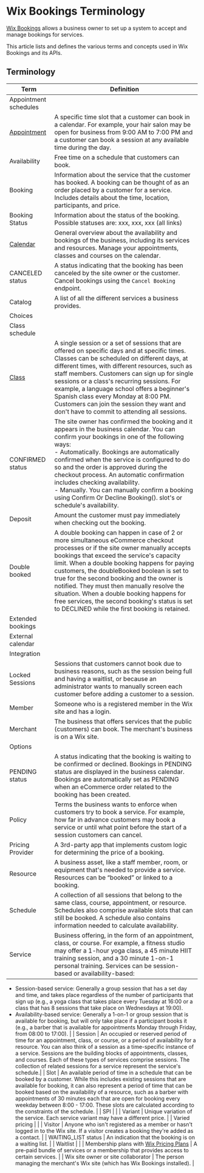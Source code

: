 # Wix Bookings Terminology

[Wix Bookings](https://support.wix.com/en/article/about-wix-bookings) allows a business owner to set up a system to accept and manage bookings for services.

This article lists and defines the various terms and concepts used in Wix Bookings and its APIs. 


## Terminology

| Term | Definition |
|---------------|-------------------------|
| Appointment schedules | |
| [Appointment](https://support.wix.com/en/article/creating-the-right-booking-service-for-your-business#appointments) | A specific time slot that a customer can book in a calendar. For example, your hair salon may be open for business from 9:00 AM to 7:00 PM and a customer can book a session at any available time during the day. | 
| Availability | Free time on a schedule that customers can book. |
| Booking | Information about the service that the customer has booked. A booking can be thought of as an order placed by a customer for a service. Includes details about the time, location, participants, and price. |
| Booking Status | Information about the status of the booking. Possible statuses are: xxx, xxx, xxx (all links) |
| [Calendar](https://support.wix.com/en/article/wix-bookings-about-the-wix-booking-calendar) | General overview about the availability and bookings of the business, including its services and resources. Manage your appointments, classes and courses on the calendar.| 
| CANCELED status | A status indicating that the booking has been canceled by the site owner or the customer. Cancel bookings using the `Cancel Booking` endpoint. |
| Catalog | A list of all the different services a business provides. | 
| Choices | | 
| Class schedule | | 
| [Class](https://support.wix.com/en/article/creating-the-right-booking-service-for-your-business#classes) | A single session or a set of sessions that are offered on specific days and at specific times. Classes can be scheduled on different days, at different times, with different resources, such as staff members. Customers can sign up for single sessions or a class's recurring sessions. For example, a language school offers a beginner's Spanish class every Monday at 8:00 PM. Customers can join the session they want and don't have to commit to attending all sessions. | 
| CONFIRMED status | The site owner has confirmed the booking and it appears in the business calendar. You can confirm your bookings in one of the following ways:<br />- Automatically. Bookings are automatically confirmed when the service is configured to do so and the order is approved during the checkout process. An automatic confirmation includes checking availability.<br />- Manually. You can manually confirm a booking using Confirm Or Decline Booking(). slot's or schedule's availability. |
| Deposit | Amount the customer must pay immediately when checking out the booking. |
| Double booked | A double booking can happen in case of 2 or more simultaneous eCommerce checkout processes or if the site owner manually accepts bookings that exceed the service's capacity limit. When a double booking happens for paying customers, the doubleBooked boolean is set to true for the second booking and the owner is notified. They must then manually resolve the situation. When a double booking happens for free services, the second booking's status is set to DECLINED while the first booking is retained. | 
| Extended bookings | | 
| External calendar | | 
| Integration | | 
| Locked Sessions | Sessions that customers cannot book due to business reasons, such as the session being full and having a waitlist, or because an administrator wants to manually screen each customer before adding a customer to a session. | 
| Member | Someone who is a registered member in the Wix site and has a login. | 
| Merchant | The business that offers services that the public (customers) can book. The merchant's business is on a Wix site. |
| Options | | 
| PENDING status | A status indicating that the booking is waiting to be confirmed or declined. Bookings in PENDING status are displayed in the business calendar. Bookings are automatically set as PENDING when an eCommerce order related to the booking has been created. | 
| Policy | Terms the business wants to enforce when customers try to book a service. For example, how far in advance customers may book a service or until what point before the start of a session customers can cancel. |
| Pricing Provider | A 3rd-party app that implements custom logic for determining the price of a booking. | 
| Resource | A business asset, like a staff member, room, or equipment that's needed to provide a service. Resources can be “booked” or linked to a booking. | 
| Schedule | A collection of all sessions that belong to the same class, course, appointment, or resource. Schedules also comprise available slots that can still be booked. A schedule also contains information needed to calculate availability. 
| Service | Business offering, in the form of an appointment, class, or course. For example, a fitness studio may offer a 1-hour yoga class, a 45 minute HIIT training session, and a 30 minute 1-on-1 personal training. Services can be session-based or availability-based: 
- Session-based service: Generally a group session that has a set day and time, and takes place regardless of the number of participants that sign up (e.g., a yoga class that takes place every Tuesday at 16:00 or a class that has 8 sessions that take place on Wednesdays at 19:00). 
- Availability-based service: Generally a 1-on-1 or group session that is available for booking, but will only take place if a participant books it (e.g., a barber that is available for appointments Monday through Friday, from 08:00 to 17:00). |
| Session | An occupied or reserved period of time for an appointment, class, or course, or a period of availability for a resource. You can also think of a session as a time-specific instance of a service. Sessions are the building blocks of appointments, classes, and courses. Each of these types of services comprise sessions. The collection of related sessions for a service represent the service's schedule.| 
| Slot | An available period of time in a schedule that can be booked by a customer. While this includes existing sessions that are available for booking, it can also represent a period of time that can be booked based on the availability of a resource, such as a barber with appointments of 30 minutes each that are open for booking every weekday between 8:00 - 17:00. These slots are calculated according to the constraints of the schedule. | 
| SPI | | 
| Variant | Unique variation of the service. Each service variant may have a different price. | 
| Varied pricing | | 
| Visitor | Anyone who isn't registered as a member or hasn't logged in to the Wix site. If a visitor creates a booking they're added as a contact. | 
| WAITING_LIST status | An indication that the booking is on a waiting list. | 
| Waitlist | | 
| Membership plans with [Wix Pricing Plans](https://support.wix.com/en/article/wix-bookings-about-wix-bookings#selling-membership-plans-and-packages) | A pre-paid bundle of services or a membership that provides access to certain services. | 
| Wix site owner or site collaborator | The person managing the merchant's Wix site (which has Wix Bookings installed). |